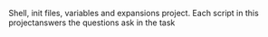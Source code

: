 Shell, init files, variables and expansions project. Each script in this projectanswers the questions ask in the task
